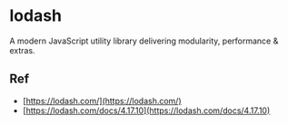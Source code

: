 # lodash

A modern JavaScript utility library delivering modularity, performance & extras.

## Ref
- [https://lodash.com/](https://lodash.com/)
- [https://lodash.com/docs/4.17.10](https://lodash.com/docs/4.17.10)